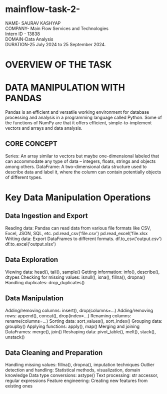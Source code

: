 # mainflow-task-2-
NAME- SAURAV KASHYAP  
COMPANY- Main Flow Services and Technologies   
Intern ID - 13838  
DOMAIN-Data Analysis   
DURATION-25 July 2024 to 25 September 2024.

# OVERVIEW OF THE TASK

# DATA MANIPULATION WITH PANDAS

Pandas is an efficient and versatile working environment for database processing and analysis in a programming language called Python. Some of the functions of NumPy are that it offers efficient, simple-to-implement vectors and arrays and data analysis. 

## CORE CONCEPT
Series: An array similar to vectors but maybe one-dimensional labeled that can accommodate any type of data – integers, floats, strings and objects among others.
DataFrame: A two-dimensional data structure used to describe data and label it, where the column can contain potentially objects of different types.

# Key Data Manipulation Operations
## Data Ingestion and Export
Reading data: Pandas can read data from various file formats like CSV, Excel, JSON, SQL, etc.
pd.read_csv('file.csv')
pd.read_excel('file.xlsx
Writing data: Export DataFrames to different formats.
df.to_csv('output.csv')
df.to_excel('output.xlsx')

## Data Exploration
Viewing data: head(), tail(), sample()
Getting information: info(), describe(), dtypes
Checking for missing values: isnull(), isna(), fillna(), dropna()
Handling duplicates: drop_duplicates() 

## Data Manipulation
Adding/removing columns: insert(), drop(columns=...)
Adding/removing rows: append(), concat(), drop(index=...)
Renaming columns: rename(columns=...)
Sorting data: sort_values(), sort_index()
Grouping data: groupby()
Applying functions: apply(), map()
Merging and joining DataFrames: merge(), join()
Reshaping data: pivot_table(), melt(), stack(), unstack()

## Data Cleaning and Preparation
Handling missing values: fillna(), dropna(), imputation techniques
Outlier detection and handling: Statistical methods, visualization, domain knowledge
Data type conversions: astype()
Text processing: str accessor, regular expressions
Feature engineering: Creating new features from existing ones
